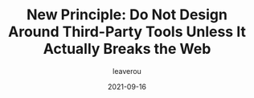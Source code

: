 ---
author: leaverou
date: 2021-09-16
tags:
  - css
  - meta
target_url: https://github.com/w3ctag/design-principles/issues/335
title: "New Principle: Do Not Design Around Third-Party Tools Unless It Actually Breaks the Web"
---